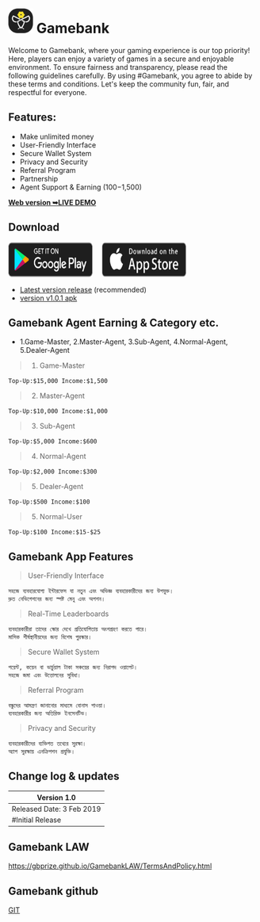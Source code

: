# <img src="assets/icon_512by512-black.png" width="50" height="50"/> Gamebank
Welcome to Gamebank, where your gaming experience is our top priority! Here, players can enjoy a variety of games in a secure and enjoyable environment. To ensure fairness and transparency, please read the following guidelines carefully. By using #Gamebank, you agree to abide by these terms and conditions. Let's keep the community fun, fair, and respectful for everyone.

## Features:
- Make unlimited money
- User-Friendly Interface
- Secure Wallet System
- Privacy and Security
- Referral Program
- Partnership
- Agent Support & Earning ($100-$1,500)

<a href="https://gbprize.github.io/"><strong>Web version ➥LIVE DEMO</strong></a>

## Download
<a href="#"><img alt="Get it on Google Play" 
	src="https://github.com/gbprize/gamebank/blob/main/assets/images/badge_play_story_p001_202402.svg" width="170" height="70"></a>
 <a href="#"><img alt="Get it on App Store" 
	src="https://github.com/gbprize/gamebank/blob/main/assets/images/badge_app_store_p001_202401.svg" style="padding-left:15px;" width="170" height="70"></a>

* [Latest version release](#) (recommended)
* [version v1.0.1 apk](#)

## Gamebank Agent Earning & Category etc.
- 1.Game-Master, 2.Master-Agent, 3.Sub-Agent, 4.Normal-Agent, 5.Dealer-Agent
> 1. Game-Master
```
Top-Up:$15,000 Income:$1,500
```
> 2. Master-Agent
```
Top-Up:$10,000 Income:$1,000
```
> 3. Sub-Agent
```
Top-Up:$5,000 Income:$600
```
> 4. Normal-Agent
```
Top-Up:$2,000 Income:$300
```
> 5. Dealer-Agent
```
Top-Up:$500 Income:$100
```
> 5. Normal-User
```
Top-Up:$100 Income:$15-$25
```

## Gamebank App Features
> User-Friendly Interface
```
সহজে ব্যবহারযোগ্য ইন্টারফেস যা নতুন এবং অভিজ্ঞ ব্যবহারকারীদের জন্য উপযুক্ত।
দ্রুত নেভিগেশনের জন্য স্পষ্ট মেনু এবং অপশন।
```
> Real-Time Leaderboards
```
ব্যবহারকারীরা তাদের স্কোর দেখে প্রতিযোগিতায় অংশগ্রহণ করতে পারে।
মাসিক শীর্ষস্থানীয়দের জন্য বিশেষ পুরস্কার।
```
> Secure Wallet System
```
পয়েন্ট, কয়েন বা ভার্চুয়াল টাকা সঞ্চয়ের জন্য নিরাপদ ওয়ালেট।
সহজে জমা এবং উত্তোলনের সুবিধা।
```
> Referral Program
```
বন্ধুদের আমন্ত্রণ জানানোর মাধ্যমে বোনাস পাওয়া।
ব্যবহারকারীর জন্য অতিরিক্ত ইনসেনটিভ।
```
> Privacy and Security
```
ব্যবহারকারীদের ব্যক্তিগত তথ্যের সুরক্ষা।
অ্যাপ সুরক্ষায় এনক্রিপশন প্রযুক্তি।
```


## Change log & updates
| Version 1.0                         |
| ----------------------------- |
| Released Date: 3 Feb 2019                  |
| #Initial Release                  |

## Gamebank LAW
https://gbprize.github.io/GamebankLAW/TermsAndPolicy.html

## Gamebank github
[GIT](https://github.com/gbprize) <br>
